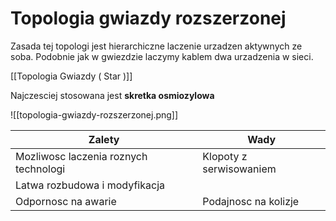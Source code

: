 # Topologia gwiazdy rozszerzonej
Zasada tej topologi jest hierarchiczne laczenie urzadzen aktywnych ze soba. Podobnie jak w gwiezdzie laczymy kablem dwa urzadzenia w sieci.

[[Topologia Gwiazdy ( Star )]]

Najczesciej stosowana jest <b>skretka osmiozylowa</b>

![[topologia-gwiazdy-rozszerzonej.png]]

<table>
	<thead>
		<tr>
			<th><b>Zalety</b></th>
			<th><b>Wady</b></th>
		</tr>
	</thead>
	<tbody>
		<tr>
			<td>Mozliwosc laczenia roznych technologi</td>
			<td>Klopoty z serwisowaniem</td>
		</tr>
		<tr>
			<td>Latwa rozbudowa i modyfikacja</td>
			<td></td>
		</tr>
		<tr>
			<td>Odpornosc na awarie</td>
			<td>Podajnosc na kolizje</td>
		</tr>
	</tbody>
<table>
	